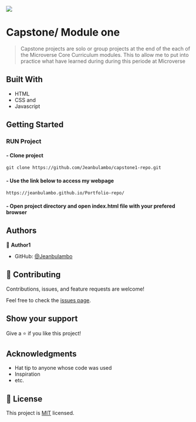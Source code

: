 ![](https://img.shields.io/badge/Microverse-blueviolet)

# Capstone/ Module one

> Capstone projects are solo or group projects at the end of the each of the Microverse Core Curriculum modules. This to allow me to put into practice what have learned during during this periode at Microverse
## Built With

- HTML
- CSS and
- Javascript

## Getting Started

### RUN Project
#### - Clone project 
```
git clone https://github.com/Jeanbulambo/capstone1-repo.git
```
#### - Use the link below to access my webpage
```
https://jeanbulambo.github.io/Portfolio-repo/
```
#### - Open project directory and open index.html file with your prefered browser

## Authors

👤 **Author1**

- GitHub: [@Jeanbulambo](https://github.com/Jeanbulambo)


## 🤝 Contributing

Contributions, issues, and feature requests are welcome!

Feel free to check the [issues page](../../issues/).

## Show your support

Give a ⭐️ if you like this project!

## Acknowledgments

- Hat tip to anyone whose code was used
- Inspiration
- etc.

## 📝 License

This project is [MIT](./MIT.md) licensed.
